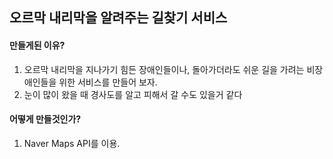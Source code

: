 ## 오르막 내리막을 알려주는 길찾기 서비스

#### 만들게된 이유?

1. 오르막 내리막을 지나가기 힘든 장애인들이나, 돌아가더라도 쉬운 길을 가려는 비장애인들을 위한 서비스를 만들어 보자.
2. 눈이 많이 왔을 때 경사도를 알고 피해서 갈 수도 있을거 같다

#### 어떻게 만들것인가?

1. Naver Maps API를 이용.
